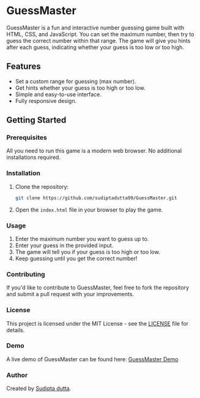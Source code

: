 # GuessMaster

GuessMaster is a fun and interactive number guessing game built with HTML, CSS, and JavaScript. You can set the maximum number, then try to guess the correct number within that range. The game will give you hints after each guess, indicating whether your guess is too low or too high.

## Features
- Set a custom range for guessing (max number).
- Get hints whether your guess is too high or too low.
- Simple and easy-to-use interface.
- Fully responsive design.

## Getting Started

### Prerequisites
All you need to run this game is a modern web browser. No additional installations required.

### Installation

1. Clone the repository:
    ```bash
    git clone https://github.com/sudiptadutta99/GuessMaster.git
    ```
2. Open the `index.html` file in your browser to play the game.

### Usage

1. Enter the maximum number you want to guess up to.
2. Enter your guess in the provided input.
3. The game will tell you if your guess is too high or too low.
4. Keep guessing until you get the correct number!

### Contributing

If you'd like to contribute to GuessMaster, feel free to fork the repository and submit a pull request with your improvements.

### License

This project is licensed under the MIT License - see the [LICENSE](LICENSE) file for details.

### Demo

A live demo of GuessMaster can be found here: [GuessMaster Demo](https://sudiptadutta99.github.io/GuessMaster)

### Author

Created by [Sudipta dutta](https://github.com/sudiptadutta99).
